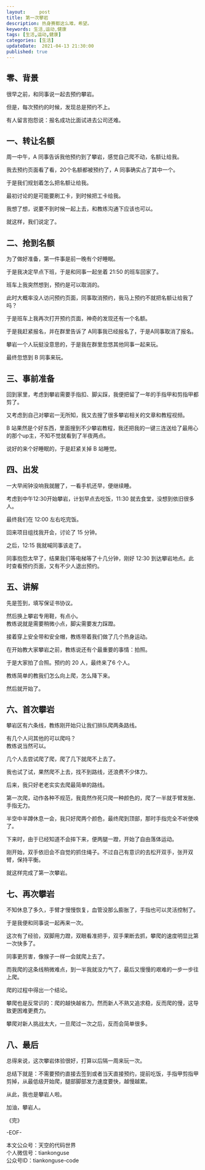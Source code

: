 ```yaml
---   
layout:     post  
title: 第一次攀岩    
description: 热身赛都这么难，希望。   
keywords: 生活,运动,健康  
tags: [生活,运动,健康]    
categories: [生活]  
updateDate:  2021-04-13 21:30:00  
published: true  
---  
```



## 零、背景  


很早之前，和同事说一起去预约攀岩。  


但是，每次预约的时候，发现总是预约不上。  


有人留言抱怨说：报名成功比面试进去公司还难。  

## 一、转让名额


周一中午，A 同事告诉我他预约到了攀岩，感觉自己爬不动，名额让给我。  


我去预约页面看了看，20个名额都被预约了，A 同事确实占了其中一个。  


于是我们规划着怎么把名额让给我。  


最初讨论的是可能要刷工卡，到时候把工卡给我。  


我想了想，说要不到时候一起上去，和教练沟通下应该也可以。  


就这样，我们说定了。  


## 二、抢到名额  


为了做好准备，第一件事是前一晚有个好睡眠。  


于是我决定早点下班，于是和同事一起坐着 21:50 的班车回家了。  


班车上我突然想到，预约是可以取消的。  


此时大概率没人访问预约页面，同事取消预约，我马上预约不就把名额让给我了吗？  


于是班车上我再次打开预约页面，神奇的发现还有一个名额。  


于是我赶紧报名，并在群里告诉了 A同事我已经报名了，于是A同事取消了报名。  


攀岩一个人玩挺没意思的，于是我在群里忽悠其他同事一起来玩。  


最终忽悠到 B 同事来玩。   


## 三、事前准备  


回到家里，考虑到攀岩需要手指扣、脚尖踩，我便把留了一年的手指甲和剪指甲都剪了。  


又考虑到自己对攀岩一无所知，我又去搜了很多攀岩相关的文章和教程视频。  


B 站果然是个好东西，里面搜到不少攀岩教程，我还把我的一键三连送给了最用心的那个up主，不知不觉就看到了半夜两点。  


说好的来个好睡眠的，于是赶紧关掉 B 站睡觉。  


## 四、出发  

一大早闹钟没响我就醒了，一看手机还早，便继续睡。  


考虑到中午12:30开始攀岩，计划早点去吃饭，11:30 就去食堂，没想到依旧很多人。  


最终我们在 12:00 左右吃完饭。  


回来项目组找我开会，讨论了 15 分钟。  


之后，12:15 我就喊同事该走了。  


同事抱怨太早了，结果我们等电梯等了十几分钟，刚好 12:30 到达攀岩地点。此时查看预约页面，又有不少人退出预约。  


## 五、讲解  


先是签到，填写保证书协议。  


然后换上攀岩专用鞋，有点小。  
教练说就是需要稍微小点，脚尖需要发力踩蹬。  


接着穿上安全带和安全帽，教练带着我们做了几个热身运动。  


在开始教大家攀岩之前，教练说还有个最重要的事情：拍照。  


于是大家拍了合照。预约的 20 人，最终来了6 个人。  


教练简单的教我们怎么向上爬，怎么降下来。  


然后就开始了。  


## 六、首次攀岩  


攀岩区有六条线，教练刚开始只让我们排队爬两条路线。  


有几个人问其他的可以爬吗？  
教练说当然可以。  


几个人去尝试爬了爬，爬了几下就爬不上去了。  


我也试了试，果然爬不上去，找不到路线，还浪费不少体力。  


后来，我只好老老实实去爬最简单的路线。  


第一次爬，动作各种不规范，我竟然作死只爬一种颜色的，爬了一半就手臂发胀、手指无力。  


半空中半蹲休息一会，我只好爬两个颜色，最终爬到顶部，那时手指完全不听使唤了。  


下来时，由于已经知道不会摔下来，便两腿一蹬，开始了自由落体运动。  


刚开始，双手依旧会不自觉的抓住绳子。不过自己有意识的去松开双手，张开双臂，保持平衡。  


就这样完成了第一次攀岩。  


## 七、再次攀岩


不知休息了多久，手臂才慢慢恢复，血管没那么膨胀了，手指也可以灵活控制了。  


于是我便和同事说一起再来一次。  


这次有了经验，双脚用力蹬，双眼看准把手，双手果断去抓，攀爬的速度明显比第一次快多了。  


同事更厉害，像猴子一样一会就爬上去了。  


而我爬的这条线稍微难点，到一半我就没力气了，最后又慢慢的艰难的一步一步往上爬。  


爬的过程中得出一个结论。  


攀爬也是反常识的：爬的越快越省力。然而新人不熟又追求稳，反而爬的慢，这导致更困难更费力。  


攀爬对新人挑战太大，一旦爬过一次之后，反而会简单很多。  

## 八、最后  

总得来说，这次攀岩体验很好，打算以后隔一周来玩一次。  


总结下就是：不需要预约直接去签到或者当天直接预约，提前吃饭，手指甲剪指甲剪掉，从最低级开始爬，腿部脚部发力速度要快，越慢越累。  


从此，我也是攀岩人啦。  


加油，攀岩人。  


《完》  


-EOF-  



本文公众号：天空的代码世界  
个人微信号：tiankonguse  
公众号ID：tiankonguse-code  
  

